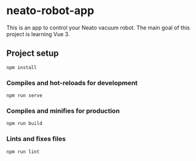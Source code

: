 # neato-robot-app

This is an app to control your Neato vacuum robot. 
The main goal of this project is learning Vue 3.

## Project setup
```
npm install
```

### Compiles and hot-reloads for development
```
npm run serve
```

### Compiles and minifies for production
```
npm run build
```

### Lints and fixes files
```
npm run lint
```